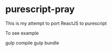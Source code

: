 purescript-pray
===============

This is my attempt to port ReactJS to purescript

To see example

gulp compile
gulp bundle



